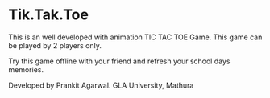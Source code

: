 # Tik.Tak.Toe

This is an well developed with animation TIC TAC TOE Game.
This game can be played by 2 players only.

Try this game offline with your friend and refresh your school days memories.

Developed by Prankit Agarwal.
GLA University, Mathura
